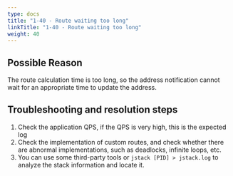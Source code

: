 ```yaml
---
type: docs
title: "1-40 - Route waiting too long"
linkTitle: "1-40 - Route waiting too long"
weight: 40
---
```


## Possible Reason

The route calculation time is too long, so the address notification cannot wait for an appropriate time to update the address.

## Troubleshooting and resolution steps

1. Check the application QPS, if the QPS is very high, this is the expected log
2. Check the implementation of custom routes, and check whether there are abnormal implementations, such as deadlocks, infinite loops, etc.
3. You can use some third-party tools or `jstack [PID] > jstack.log` to analyze the stack information and locate it.

<p style="margin-top: 3rem;"> </p>